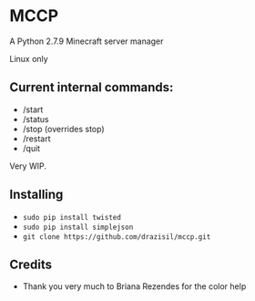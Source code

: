 # MCCP

A Python 2.7.9 Minecraft server manager

Linux only

Current internal commands:
---------------------------
* /start
* /status
* /stop (overrides stop)
* /restart
* /quit

Very WIP.

Installing
---------------
* `sudo pip install twisted`
* `sudo pip install simplejson`
* `git clone https://github.com/drazisil/mccp.git`

Credits
-----------------
* Thank you very much to Briana Rezendes for the color help
